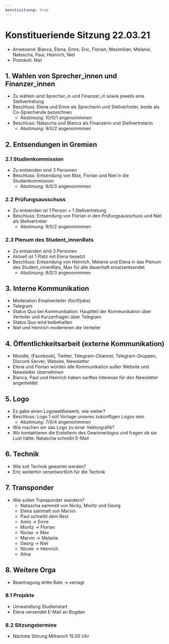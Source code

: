 ```yaml
---
konstisitzung: true
---
```


# Konstitueriende Sitzung 22.03.21

* Anwesend: Bianca, Elena, Emre, Eric, Florian, Maximilian, Melanie, Natascha, Paul, Heinrich, Niel
* Protokoll: Niel

## 1. Wahlen von Sprecher_innen und Finanzer_innen
  * Zu wählen sind Sprecher_in und Finanzer_in sowie jeweils eine Stellvertretung
  * Beschluss:  Elena und Emre als Sprecherin und Stellvertreter, beide als Co-Sprechende bezeichnen
     * Abstimung: 10/0/1   angenommmen
  * Beschluss:  Natascha und Bianca als Finanzerin und Stellvertreterin
     * Abstimung: 9/0/2   angenommmen

## 2. Entsendungen in Gremien

### 2.1 Studienkommission
  * Zu entsenden sind 3 Personen
  * Beschluss:  Entsendung von Max, Florian und Niel in die Studienkommission
     * Abstimung: 8/0/3   angenommmen

### 2.2 Prüfungsausschuss
  * Zu entsenden ist 1 Person + 1 Stellvertretung
  * Beschluss:  Entsendung von Florian in den Prüfungsausschuss und Niel als Stellvertreter
     * Abstimung: 9/0/2   angenommmen

### 2.3 Plenum des Student_innenRats
  * Zu entsenden sind 3 Personen
  * Aktuell ist 1 Platz mit Elena besetzt
  * Beschluss:  Entsendung von Heinrich, Melanie und Elena in das Plenum des Student_innenRats, Max für alle dauerhaft ersatzentsendet
     * Abstimung: 8/0/3   angenommmen

## 3. Interne Kommunikation
  * Moderation Emailverteiler (fsinf/jobs)
  * Telegram
  * Status Quo bei Kommunikation: Hauptteil der Kommunikation über Verteiler und Kurzanfragen über Telegram
  * Status Quo wird beibehalten
  * Niel und Heinrich moderieren die Verteiler

## 4. Öffentlichkeitsarbeit (externe Kommunikation)
  * Moodle, (Facebook), Twitter, Telegram-Channel, Telegram-Gruppen, Discord-Server, Website, Newsletter
  * Elena und Florian würden alle Kommunikation außer Website und Newsletter übernehmen
  * Bianca, Paul und Heinrich haben sanftes Interesse für den Newsletter angemeldet

## 5. Logo
  * Es gabe einen Logowettbewerb, wie weiter?
  * Beschluss:  Logo 1 soll Vorlage unseres zukünftigen Logos sein
     * Abstimung: 7/0/4   angenommmen
  * Wie machen wir das Logo zu einer Vektorgrafik?
  * Wir kontaktieren die Erstellerin des Gewinnerlogos und fragen ob sie Lust hätte. Natascha schreibt E-Mail

## 6. Technik
  * Wie soll Technik gewartet werden?
  * Eric weiterhin verantwortlich für die Technik

## 7. Transponder
  * Wie sollen Transponder wandern?
    + Natascha sammelt von Nicky, Moritz und Georg
    + Elena sammelt von Marvin
    + Paul schreibt dem Rest
    + Amin -> Emre
    + Moritz -> Florian
    + Niclas -> Max
    + Marvin -> Melanie
    + Georg -> Niel
    + Nicole -> Heinrich
    + Alina

## 8. Weitere Orga
  * Beantragung dritte Rate -> vertagt

### 8.1 Projekte
  * Umwandlung Studienstart
  * Elena versendet E-Mail an Bogdan

### 8.2 Sitzungstermine
  * Nächste Sitzung Mittwoch 15.00 Uhr

